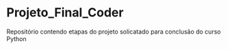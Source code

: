 # Projeto_Final_Coder
Repositório contendo etapas do projeto solicatado para conclusão do curso Python

